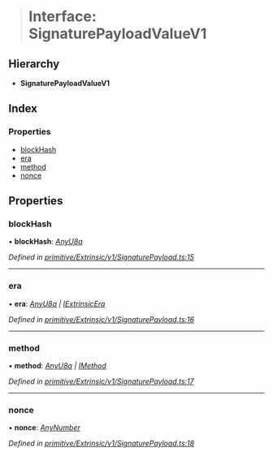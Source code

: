 > # Interface: SignaturePayloadValueV1

## Hierarchy

* **SignaturePayloadValueV1**

## Index

### Properties

* [blockHash](_primitive_extrinsic_v1_signaturepayload_.signaturepayloadvaluev1.md#blockhash)
* [era](_primitive_extrinsic_v1_signaturepayload_.signaturepayloadvaluev1.md#era)
* [method](_primitive_extrinsic_v1_signaturepayload_.signaturepayloadvaluev1.md#method)
* [nonce](_primitive_extrinsic_v1_signaturepayload_.signaturepayloadvaluev1.md#nonce)

## Properties

###  blockHash

• **blockHash**: *[AnyU8a](../modules/_types_.md#anyu8a)*

*Defined in [primitive/Extrinsic/v1/SignaturePayload.ts:15](https://github.com/polkadot-js/api/blob/657d241/packages/types/src/primitive/Extrinsic/v1/SignaturePayload.ts#L15)*

___

###  era

• **era**: *[AnyU8a](../modules/_types_.md#anyu8a) | [IExtrinsicEra](_types_.iextrinsicera.md)*

*Defined in [primitive/Extrinsic/v1/SignaturePayload.ts:16](https://github.com/polkadot-js/api/blob/657d241/packages/types/src/primitive/Extrinsic/v1/SignaturePayload.ts#L16)*

___

###  method

• **method**: *[AnyU8a](../modules/_types_.md#anyu8a) | [IMethod](_types_.imethod.md)*

*Defined in [primitive/Extrinsic/v1/SignaturePayload.ts:17](https://github.com/polkadot-js/api/blob/657d241/packages/types/src/primitive/Extrinsic/v1/SignaturePayload.ts#L17)*

___

###  nonce

• **nonce**: *[AnyNumber](../modules/_types_.md#anynumber)*

*Defined in [primitive/Extrinsic/v1/SignaturePayload.ts:18](https://github.com/polkadot-js/api/blob/657d241/packages/types/src/primitive/Extrinsic/v1/SignaturePayload.ts#L18)*